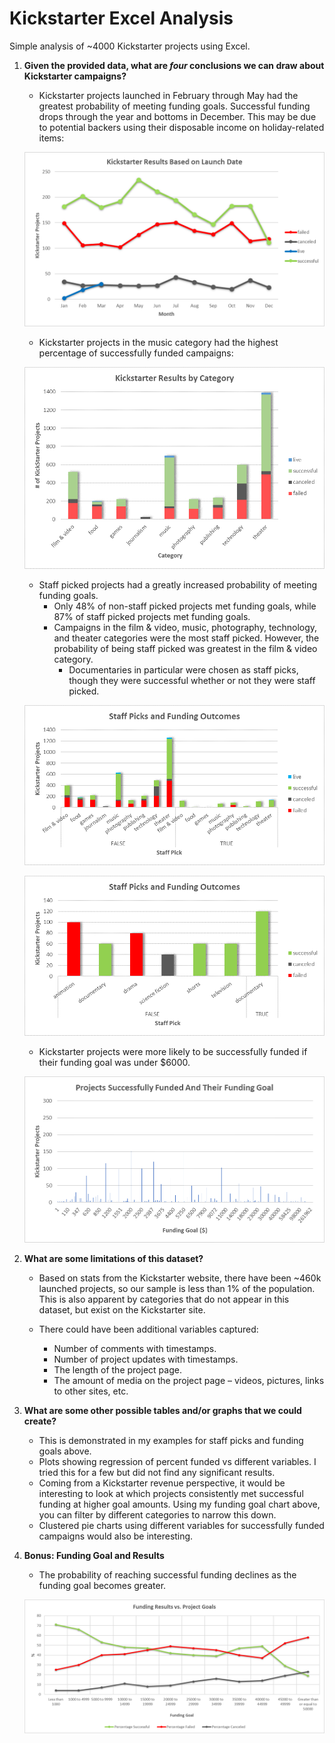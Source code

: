 # Kickstarter Excel Analysis
Simple analysis of ~4000 Kickstarter projects using Excel.

1. **Given the provided data, what are *four* conclusions we can draw about Kickstarter campaigns?**

   - Kickstarter projects launched in February through May had the greatest probability of meeting funding goals. Successful funding   drops through the year and bottoms in December. This may be due to potential backers using their disposable income on holiday-related items:
   
   ![](https://github.com/L0per/Kickstarter-Excel-Analysis/blob/master/Readme_Images/Launch_Dates.png)
 
   - Kickstarter projects in the music category had the highest percentage of successfully funded campaigns:
   
   ![](https://github.com/L0per/Kickstarter-Excel-Analysis/blob/master/Readme_Images/Categories.png)
   
   - Staff picked projects had a greatly increased probability of meeting funding goals.
     - Only 48% of non-staff picked projects met funding goals, while 87% of staff picked projects met funding goals.
     - Campaigns in the film & video, music, photography, technology, and theater categories were the most staff picked. However, the probability of being staff picked was greatest in the film & video category.
       - Documentaries in particular were chosen as staff picks, though they were successful whether or not they were staff picked.
     
   ![](https://github.com/L0per/Kickstarter-Excel-Analysis/blob/master/Readme_Images/Staff_Picks.png)
     
     
       
   ![](https://github.com/L0per/Kickstarter-Excel-Analysis/blob/master/Readme_Images/Staff_Picks_Movies.png)
   
   - Kickstarter projects were more likely to be successfully funded if their funding goal was under $6000.
   
   ![](https://github.com/L0per/Kickstarter-Excel-Analysis/blob/master/Readme_Images/Funding.png)
 
2. **What are some limitations of this dataset?**

   - Based on stats from the Kickstarter website, there have been ~460k launched projects, so our sample is less than 1% of the population. This is also apparent by categories that do not appear in this dataset, but exist on the Kickstarter site.

   - There could have been additional variables captured:
     - Number of comments with timestamps.
     - Number of project updates with timestamps.
     - The length of the project page.
     - The amount of media on the project page – videos, pictures, links to other sites, etc.

3. **What are some other possible tables and/or graphs that we could create?**
 
   - This is demonstrated in my examples for staff picks and funding goals above.
   - Plots showing regression of percent funded vs different variables. I tried this for a few but did not find any significant results.
   - Coming from a Kickstarter revenue perspective, it would be interesting to look at which projects consistently met successful funding at higher goal amounts. Using my funding goal chart above, you can filter by different categories to narrow this down.
   - Clustered pie charts using different variables for successfully funded campaigns would also be interesting.

4. **Bonus: Funding Goal and Results**

   - The probability of reaching successful funding declines as the funding goal becomes greater.
   
   ![](https://github.com/L0per/Kickstarter-Excel-Analysis/blob/master/Readme_Images/Bonus.png)

 


